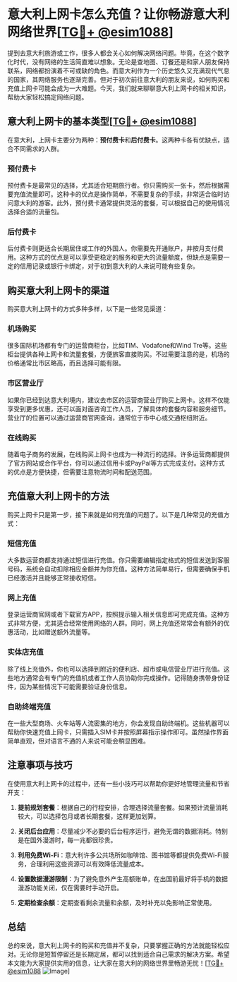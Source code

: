 # 意大利上网卡怎么充值？让你畅游意大利网络世界[[TG💪+ @esim1088](https://t.me/s/esim1088)]

提到去意大利旅游或工作，很多人都会关心如何解决网络问题。毕竟，在这个数字化时代，没有网络的生活简直难以想象。无论是查地图、订餐还是和家人朋友保持联系，网络都扮演着不可或缺的角色。而意大利作为一个历史悠久又充满现代气息的国家，其网络服务也逐渐完善。但对于初次前往意大利的朋友来说，如何购买和充值上网卡可能会成为一大难题。今天，我们就来聊聊意大利上网卡的相关知识，帮助大家轻松搞定网络问题。

## 意大利上网卡的基本类型[[TG💪+ @esim1088](https://t.me/s/esim1088)]

在意大利，上网卡主要分为两种：**预付费卡**和**后付费卡**。这两种卡各有优缺点，适合不同需求的人群。

### 预付费卡

预付费卡是最常见的选择，尤其适合短期旅行者。你只需购买一张卡，然后根据需要充值流量即可。这种卡的优点是操作简单，不需要复杂的手续，非常适合临时访问意大利的游客。此外，预付费卡通常提供灵活的套餐，可以根据自己的使用情况选择合适的流量包。

### 后付费卡

后付费卡则更适合长期居住或工作的外国人。你需要先开通账户，并按月支付费用。这种方式的优点是可以享受更稳定的服务和更大的流量额度，但缺点是需要一定的信用记录或银行卡绑定，对于初到意大利的人来说可能有些复杂。

## 购买意大利上网卡的渠道

购买意大利上网卡的方式多种多样，以下是一些常见渠道：

### 机场购买

很多国际机场都有专门的运营商柜台，比如TIM、Vodafone和Wind Tre等。这些柜台提供各种上网卡和流量套餐，方便旅客直接购买。不过需要注意的是，机场的价格通常比市区略高，而且选择可能有限。

### 市区营业厅

如果你已经到达意大利境内，建议去市区的运营商营业厅购买上网卡。这样不仅能享受到更多优惠，还可以面对面咨询工作人员，了解具体的套餐内容和服务细节。营业厅的位置可以通过运营商官网查询，通常位于市中心或交通枢纽附近。

### 在线购买

随着电子商务的发展，在线购买上网卡也成为一种流行的选择。许多运营商都提供了官方网站或合作平台，你可以通过信用卡或PayPal等方式完成支付。这种方式的优点是方便快捷，但需要注意物流时间和配送范围。

## 充值意大利上网卡的方法

购买上网卡只是第一步，接下来就是如何充值的问题了。以下是几种常见的充值方式：

### 短信充值

大多数运营商都支持通过短信进行充值。你只需要编辑指定格式的短信发送到客服号码，系统会自动扣除相应金额并为你充值。这种方法简单易行，但需要确保手机已经激活并且能够正常接收短信。

### 网上充值

登录运营商官网或者下载官方APP，按照提示输入相关信息即可完成充值。这种方式非常方便，尤其适合经常使用网络的人群。同时，网上充值还常常会有额外的优惠活动，比如赠送额外流量等。

### 实体店充值

除了线上充值外，你也可以选择到附近的便利店、超市或电信营业厅进行充值。这些地方通常会有专门的充值机或者工作人员协助你完成操作。记得随身携带身份证件，因为某些情况下可能需要验证身份信息。

### 自助终端充值

在一些大型商场、火车站等人流密集的地方，你会发现自助终端机。这些机器可以帮助你快速充值上网卡，只需插入SIM卡并按照屏幕指示操作即可。虽然操作界面简单直观，但对语言不通的人来说可能会稍显困难。

## 注意事项与技巧

在使用意大利上网卡的过程中，还有一些小技巧可以帮助你更好地管理流量和节省开支：

1. **提前规划套餐**：根据自己的行程安排，合理选择流量套餐。如果预计流量消耗较大，可以选择包月或者长期套餐，这样更加划算。
   
2. **关闭后台应用**：尽量减少不必要的后台程序运行，避免无谓的数据消耗。特别是在国外漫游时，每一兆都很珍贵。

3. **利用免费Wi-Fi**：意大利许多公共场所如咖啡馆、图书馆等都提供免费Wi-Fi服务，合理利用这些资源可以有效降低流量成本。

4. **设置数据漫游限制**：为了避免意外产生高额账单，在出国前最好将手机的数据漫游功能关闭，仅在需要时手动开启。

5. **定期检查余额**：定期查看剩余流量和余额，及时补充以免影响正常使用。

## 总结

总的来说，意大利上网卡的购买和充值并不复杂，只要掌握正确的方法就能轻松应对。无论你是短暂停留还是长期定居，都可以找到适合自己需求的解决方案。希望本文能为大家提供实用的信息，让大家在意大利的网络世界里畅游无忧！[[TG💪+ @esim1088](https://t.me/s/esim1088) ![Image](https://i.postimg.cc/4NQfJmqS/Snipaste-2025-05-13-00-14-12.png)]